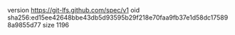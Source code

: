 version https://git-lfs.github.com/spec/v1
oid sha256:ed15ee42648bbe43db5d93595b29f218e70faa9fb37e1d58dc175898a9855d77
size 1196
